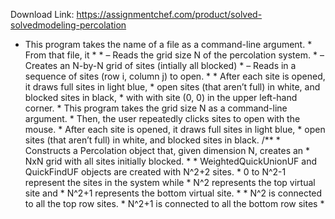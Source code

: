 Download Link: https://assignmentchef.com/product/solved-solvedmodeling-percolation
<br>
* This program takes the name of a file as a command-line argument. * From that file, it * * – Reads the grid size N of the percolation system. * – Creates an N-by-N grid of sites (intially all blocked) * – Reads in a sequence of sites (row i, column j) to open. * * After each site is opened, it draws full sites in light blue, * open sites (that aren’t full) in white, and blocked sites in black, * with with site (0, 0) in the upper left-hand corner. * This program takes the grid size N as a command-line argument. * Then, the user repeatedly clicks sites to open with the mouse. * After each site is opened, it draws full sites in light blue, * open sites (that aren’t full) in white, and blocked sites in black. /** * Constructs a Percolation object that, given dimension N, creates an * NxN grid with all sites initially blocked. * * WeightedQuickUnionUF and QuickFindUF objects are created with N^2+2 sites. * 0 to N^2-1 represent the sites in the system while * N^2 represents the top virtual site and * N^2+1 represents the bottom virtual site. * * N^2 is connected to all the top row sites. * N^2+1 is connected to all the bottom row sites *